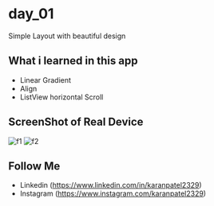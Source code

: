 # day_01

Simple Layout with beautiful design

## What i learned in this app
- Linear Gradient
- Align
- ListView horizontal Scroll

## ScreenShot of Real Device

![f1](https://user-images.githubusercontent.com/51056125/147874718-f137d775-2e69-455e-aa21-ce344aec4ab2.jpg)
![f2](https://user-images.githubusercontent.com/51056125/147874723-482aea6d-63ab-4fd9-ac3a-6e896b53a242.jpg)

## Follow Me
 - Linkedin (https://www.linkedin.com/in/karanpatel2329)
 - Instagram (https://www.instagram.com/karanpatel2329)
